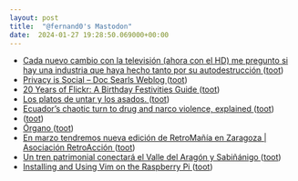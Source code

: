 ```yaml
---
layout: post
title:  "@fernand0's Mastodon"
date:  2024-01-27 19:28:50.069000+00:00
---
```

*  [Cada nuevo cambio con la televisión (ahora con el HD) me pregunto si hay una industria que haya hecho tanto por su autodestrucción ](https://mastodon.social/@fernand0/111829564133734609) ([toot](https://mastodon.social/@fernand0/111829564133734609))
*  [Privacy is Social – Doc Searls Weblog ](https://doc.searls.com/2024/01/25/privacy-is-social) ([toot](https://mastodon.social/@fernand0/111829419128859689))
*  [20 Years of Flickr: A Birthday Festivities Guide ](https://blog.flickr.net/en/2024/01/24/20-years-of-flickr-a-birthday-festivities-guid) ([toot](https://mastodon.social/@fernand0/111829236860447102))
*  [Los platos de untar y los asados. ](https://avecesunafoto.wordpress.com/2024/01/27/los-platos-de-untar-y-los-asados) ([toot](https://mastodon.social/@fernand0/111829059552741916))
*  [Ecuador’s chaotic turn to drug and narco violence, explained ](https://www.vox.com/world-politics/2024/1/11/24034891/ecuador-drugs-cocaine-cartels-violence-murder-daniel-naboa-columbia-crim) ([toot](https://mastodon.social/@fernand0/111828935775744860))
*  [ ](https://mastodon.social/users/fernand0/statuses/111828551300521000/activity) ([toot](https://mastodon.social/users/fernand0/statuses/111828551300521000/activity))
*  [Órgano ](https://www.flickr.com/photos/fernand0/53477724983) ([toot](https://mastodon.social/@fernand0/111827599397816135))
*  [En marzo tendremos nueva edición de RetroMañía en Zaragoza \| Asociación RetroAcción ](https://www.retroaccion.org/2024/01/en-marzo-tendremos-nueva-edicion-de-retromania-en-zaragoz) ([toot](https://mastodon.social/@fernand0/111825463821402883))
*  [Un tren patrimonial conectará el Valle del Aragón y Sabiñánigo  ](https://www.diariodelaltoaragon.es/noticias/comarcas/2024/01/26/un-tren-patrimonial-conectara-el-valle-del-aragon-y-sabinanigo-1706486-daa.html) ([toot](https://mastodon.social/@fernand0/111823734436115389))
*  [Installing and Using Vim on the Raspberry Pi  ](https://pimylifeup.com/raspberry-pi-vim/) ([toot](https://mastodon.social/@fernand0/111823679982677999))
